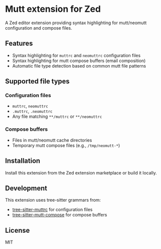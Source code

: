 # Mutt extension for Zed

A Zed editor extension providing syntax highlighting for mutt/neomutt configuration and compose files.

## Features

- Syntax highlighting for `muttrc` and `neomuttrc` configuration files
- Syntax highlighting for mutt compose buffers (email composition)
- Automatic file type detection based on common mutt file patterns

## Supported file types

### Configuration files
- `muttrc`, `neomuttrc`
- `.muttrc`, `.neomuttrc`
- Any file matching `**/muttrc` or `**/neomuttrc`

### Compose buffers
- Files in mutt/neomutt cache directories
- Temporary mutt compose files (e.g., `/tmp/neomutt-*`)

## Installation

Install this extension from the Zed extension marketplace or build it locally.

## Development

This extension uses tree-sitter grammars from:
- [tree-sitter-muttrc](https://github.com/benswift/tree-sitter-muttrc) for configuration files
- [tree-sitter-mutt-compose](https://github.com/benswift/tree-sitter-mutt-compose) for compose buffers

## License

MIT
